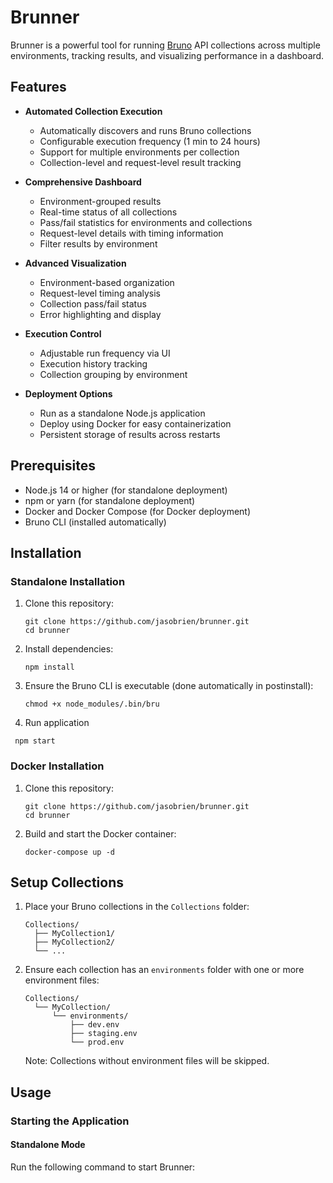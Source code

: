# Brunner

Brunner is a powerful tool for running [Bruno](https://www.usebruno.com/) API collections across multiple environments, tracking results, and visualizing performance in a dashboard.

## Features

- **Automated Collection Execution**

  - Automatically discovers and runs Bruno collections
  - Configurable execution frequency (1 min to 24 hours)
  - Support for multiple environments per collection
  - Collection-level and request-level result tracking

- **Comprehensive Dashboard**
  - Environment-grouped results
  - Real-time status of all collections
  - Pass/fail statistics for environments and collections
  - Request-level details with timing information
  - Filter results by environment
- **Advanced Visualization**
  - Environment-based organization
  - Request-level timing analysis
  - Collection pass/fail status
  - Error highlighting and display
- **Execution Control**

  - Adjustable run frequency via UI
  - Execution history tracking
  - Collection grouping by environment

- **Deployment Options**
  - Run as a standalone Node.js application
  - Deploy using Docker for easy containerization
  - Persistent storage of results across restarts

## Prerequisites

- Node.js 14 or higher (for standalone deployment)
- npm or yarn (for standalone deployment)
- Docker and Docker Compose (for Docker deployment)
- Bruno CLI (installed automatically)

## Installation

### Standalone Installation

1. Clone this repository:

   ```
   git clone https://github.com/jasobrien/brunner.git
   cd brunner
   ```

2. Install dependencies:

   ```
   npm install
   ```

3. Ensure the Bruno CLI is executable (done automatically in postinstall):
   ```
   chmod +x node_modules/.bin/bru
   ```
4. Run application

```
 npm start
```

### Docker Installation

1. Clone this repository:

   ```
   git clone https://github.com/jasobrien/brunner.git
   cd brunner
   ```

2. Build and start the Docker container:
   ```
   docker-compose up -d
   ```

## Setup Collections

1. Place your Bruno collections in the `Collections` folder:

   ```
   Collections/
     ├── MyCollection1/
     ├── MyCollection2/
     └── ...
   ```

2. Ensure each collection has an `environments` folder with one or more environment files:

   ```
   Collections/
     └── MyCollection/
         └── environments/
             ├── dev.env
             ├── staging.env
             └── prod.env
   ```

   Note: Collections without environment files will be skipped.

## Usage

### Starting the Application

#### Standalone Mode

Run the following command to start Brunner:
